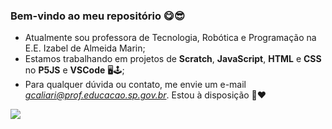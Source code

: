 ### Bem-vindo ao meu repositório 😋😎

- Atualmente sou professora de Tecnologia, Robótica e Programação na E.E. Izabel de Almeida Marin;
- Estamos trabalhando em projetos de **Scratch**, **JavaScript**, **HTML** e **CSS** no **P5JS** e **VSCode** 🖥🕹;
- Para qualquer dúvida ou contato, me envie um e-mail *gcaliari@prof.educacao.sp.gov.br*. Estou à disposição 💌❤

![](https://media1.tenor.com/m/bCfpwMjfAi0AAAAC/cat-typing.gif)
